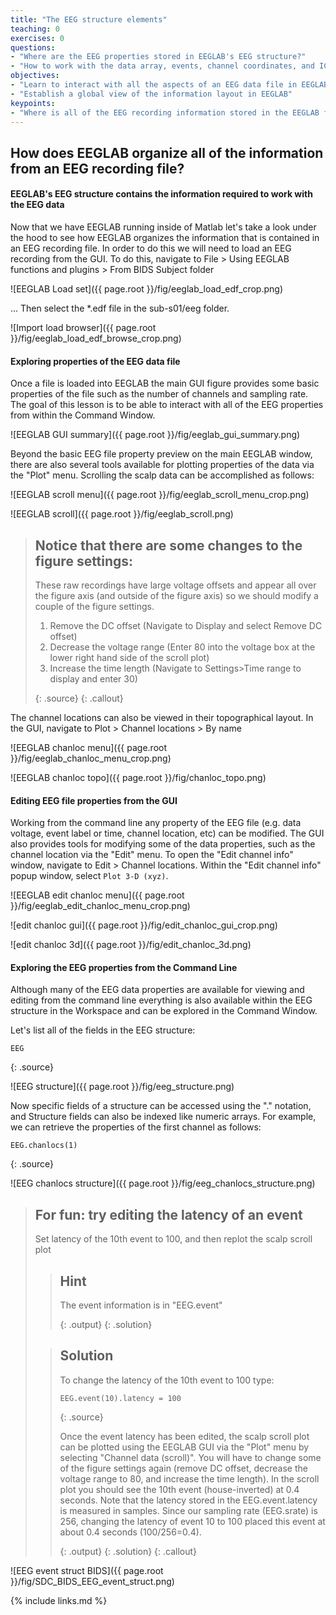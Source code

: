 ```yaml
---
title: "The EEG structure elements"
teaching: 0
exercises: 0
questions:
- "Where are the EEG properties stored in EEGLAB's EEG structure?"
- "How to work with the data array, events, channel coordinates, and ICA related fields"
objectives:
- "Learn to interact with all the aspects of an EEG data file in EEGLAB"
- "Establish a global view of the information layout in EEGLAB"
keypoints:
- "Where is all of the EEG recording information stored in the EEGLAB file structure?"
---
```

## How does EEGLAB organize all of the information from an EEG recording file?

#### **EEGLAB's EEG structure contains the information required to work with the EEG data**

Now that we have EEGLAB running inside of Matlab let's take a look under the hood to see how EEGLAB organizes the information that is contained in an EEG recording file. In order to do this we will need to load an EEG recording from the GUI. To do this, navigate to File > Using EEGLAB functions and plugins > From BIDS Subject folder

![EEGLAB Load set]({{ page.root }}/fig/eeglab_load_edf_crop.png)

... Then select the *.edf file in the sub-s01/eeg folder.

![Import load browser]({{ page.root }}/fig/eeglab_load_edf_browse_crop.png)

#### **Exploring properties of the EEG data file**

Once a file is loaded into EEGLAB the main GUI figure provides some basic properties of the file such as the number of channels and sampling rate. The goal of this lesson is to be able to interact with all of the EEG properties from within the Command Window.

![EEGLAB GUI summary]({{ page.root }}/fig/eeglab_gui_summary.png)

Beyond the basic EEG file property preview on the main EEGLAB window, there are also several tools available for plotting properties of the data via the "Plot" menu. Scrolling the scalp data can be accomplished as follows:

![EEGLAB scroll menu]({{ page.root }}/fig/eeglab_scroll_menu_crop.png)

![EEGLAB scroll]({{ page.root }}/fig/eeglab_scroll.png)

> ## Notice that there are some changes to the figure settings:
> These raw recordings have large voltage offsets and appear all over the figure axis (and outside of the figure axis) so we should modify a couple of the figure settings.
> 1. Remove the DC offset (Navigate to Display and select Remove DC offset)
> 2. Decrease the voltage range (Enter 80 into the voltage box at the lower right hand side of the scroll plot)
> 3. Increase the time length (Navigate to Settings>Time range to display and enter 30)
>
> {: .source}
{: .callout}

The channel locations can also be viewed in their topographical layout. In the GUI, navigate to Plot > Channel locations > By name
 
![EEGLAB chanloc menu]({{ page.root }}/fig/eeglab_chanloc_menu_crop.png)

![EEGLAB chanloc topo]({{ page.root }}/fig/chanloc_topo.png)

#### **Editing EEG file properties from the GUI**

Working from the command line any property of the EEG file (e.g. data voltage, event label or time, channel location, etc) can be modified. The GUI also provides tools for modifying some of the data properties, such as the channel location via the "Edit" menu. To open the "Edit channel info" window, navigate to Edit > Channel locations. Within the "Edit channel info" popup window, select `Plot 3-D (xyz)`.

![EEGLAB edit chanloc menu]({{ page.root }}/fig/eeglab_edit_chanloc_menu_crop.png)

![edit chanloc gui]({{ page.root }}/fig/edit_chanloc_gui_crop.png)

![edit chanloc 3d]({{ page.root }}/fig/edit_chanloc_3d.png)

#### **Exploring the EEG properties from the Command Line**
Although many of the EEG data properties are available for viewing and editing from the command line everything is also available within the EEG structure in the Workspace and can be explored in the Command Window.

Let's list all of the fields in the EEG structure:
~~~
EEG
~~~
{: .source}

![EEG structure]({{ page.root }}/fig/eeg_structure.png)

Now specific fields of a structure can be accessed using the "." notation, and Structure fields can also be indexed like numeric arrays. For example, we can retrieve the properties of the first channel as follows:

~~~
EEG.chanlocs(1)
~~~
{: .source}

![EEG chanlocs structure]({{ page.root }}/fig/eeg_chanlocs_structure.png)


> ## For fun: try editing the latency of an event
>
> Set latency of the 10th event to 100, and then replot the scalp scroll plot
>
>> ## Hint
>>
>> The event information is in "EEG.event"
>>
>> {: .output}
>{: .solution}
>
>> ## Solution
>> 
>> To change the latency of the 10th event to 100 type: 
>> ~~~
>>EEG.event(10).latency = 100
>>~~~
>>{: .source}
>>
>>Once the event latency has been edited, the scalp scroll plot can be plotted using the EEGLAB GUI via the "Plot" menu by selecting "Channel data (scroll)". You will have to change some of the figure settings again (remove DC offset, decrease the voltage range to 80, and increase the time length). In the scroll plot you should see the 10th event (house-inverted) at 0.4 seconds.
>>Note that the latency stored in the EEG.event.latency is measured in samples. Since our sampling rate (EEG.srate) is 256, changing the latency of event 10 to 100 placed this event at about 0.4 seconds (100/256=0.4).
>>
>> {: .output}
>{: .solution}
{: .callout}

![EEG event struct BIDS]({{ page.root }}/fig/SDC_BIDS_EEG_event_struct.png)

{% include links.md %}

